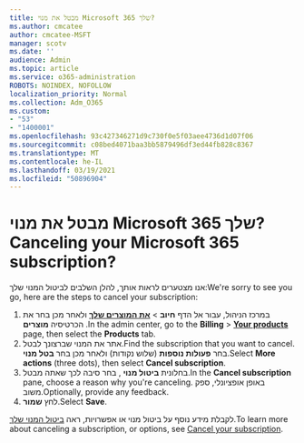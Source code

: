```yaml
---
title: מבטל את מנוי Microsoft 365 שלך?
ms.author: cmcatee
author: cmcatee-MSFT
manager: scotv
ms.date: ''
audience: Admin
ms.topic: article
ms.service: o365-administration
ROBOTS: NOINDEX, NOFOLLOW
localization_priority: Normal
ms.collection: Adm_O365
ms.custom:
- "53"
- "1400001"
ms.openlocfilehash: 93c427346271d9c730f0e5f03aee4736d1d07f06
ms.sourcegitcommit: c08bed4071baa3bb5879496df3ed44fb828c8367
ms.translationtype: MT
ms.contentlocale: he-IL
ms.lasthandoff: 03/19/2021
ms.locfileid: "50896904"
---
```

# <a name="canceling-your-microsoft-365-subscription"></a><span data-ttu-id="d33d8-102">מבטל את מנוי Microsoft 365 שלך?</span><span class="sxs-lookup"><span data-stu-id="d33d8-102">Canceling your Microsoft 365 subscription?</span></span>

<span data-ttu-id="d33d8-103">אנו מצטערים לראות אותך, להלן השלבים לביטול המנוי שלך:</span><span class="sxs-lookup"><span data-stu-id="d33d8-103">We're sorry to see you go, here are the steps to cancel your subscription:</span></span>

1. <span data-ttu-id="d33d8-104">במרכז הניהול, עבור אל הדף **חיוב**  >  **[את המוצרים שלך](https://go.microsoft.com/fwlink/p/?linkid=842054)** ולאחר מכן בחר את הכרטיסיה **מוצרים** .</span><span class="sxs-lookup"><span data-stu-id="d33d8-104">In the admin center, go to the **Billing** > **[Your products](https://go.microsoft.com/fwlink/p/?linkid=842054)** page, then select the **Products** tab.</span></span>
2. <span data-ttu-id="d33d8-105">אתר את המנוי שברצונך לבטל.</span><span class="sxs-lookup"><span data-stu-id="d33d8-105">Find the subscription that you want to cancel.</span></span> <span data-ttu-id="d33d8-106">בחר **פעולות נוספות** (שלוש נקודות) ולאחר מכן בחר **בטל מנוי**.</span><span class="sxs-lookup"><span data-stu-id="d33d8-106">Select **More actions** (three dots), then select **Cancel subscription**.</span></span>
3. <span data-ttu-id="d33d8-107">בחלונית **ביטול מנוי** , בחר סיבה לכך שאתה מבטל.</span><span class="sxs-lookup"><span data-stu-id="d33d8-107">In the **Cancel subscription** pane, choose a reason why you're canceling.</span></span> <span data-ttu-id="d33d8-108">באופן אופציונלי, ספק משוב.</span><span class="sxs-lookup"><span data-stu-id="d33d8-108">Optionally, provide any feedback.</span></span>
4. <span data-ttu-id="d33d8-109">לחץ **שמור**.</span><span class="sxs-lookup"><span data-stu-id="d33d8-109">Select **Save**.</span></span>

<span data-ttu-id="d33d8-110">לקבלת מידע נוסף על ביטול מנוי או אפשרויות, ראה [ביטול המנוי שלך](https://docs.microsoft.com/microsoft-365/commerce/subscriptions/cancel-your-subscription).</span><span class="sxs-lookup"><span data-stu-id="d33d8-110">To learn more about canceling a subscription, or options, see [Cancel your subscription](https://docs.microsoft.com/microsoft-365/commerce/subscriptions/cancel-your-subscription).</span></span>
